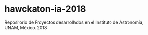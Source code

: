 # hawckaton-ia-2018
Repositorio de Proyectos desarrollados en el Instituto de Astronomía, UNAM, México. 2018
